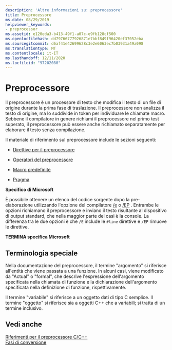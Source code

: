 ```yaml
---
description: 'Altre informazioni su: preprocessore'
title: Preprocessore
ms.date: 08/29/2019
helpviewer_keywords:
- preprocessor
ms.assetid: e120eda3-b413-49f1-a07c-e9fb128cf500
ms.openlocfilehash: dd79766777926871e7bbf849f96420ef37052eba
ms.sourcegitcommit: d6af41e42699628c3e2e6063ec7b03931a49a098
ms.translationtype: MT
ms.contentlocale: it-IT
ms.lasthandoff: 12/11/2020
ms.locfileid: "97202080"
---
```

# <a name="preprocessor"></a>Preprocessore

Il preprocessore è un processore di testo che modifica il testo di un file di origine durante la prima fase di traslazione. Il preprocessore non analizza il testo di origine, ma lo suddivide in token per individuare le chiamate macro. Sebbene il compilatore in genere richiami il preprocessore nel primo test superato, il preprocessore può essere anche richiamato separatamente per elaborare il testo senza compilazione.

Il materiale di riferimento sul preprocessore include le sezioni seguenti:

- [Direttive per il preprocessore](../preprocessor/preprocessor-directives.md)

- [Operatori del preprocessore](../preprocessor/preprocessor-operators.md)

- [Macro predefinite](../preprocessor/predefined-macros.md)

- [Pragma](../preprocessor/pragma-directives-and-the-pragma-keyword.md)

**Specifico di Microsoft**

È possibile ottenere un elenco del codice sorgente dopo la pre-elaborazione utilizzando l'opzione del compilatore [/e](../build/reference/e-preprocess-to-stdout.md) o [/EP](../build/reference/ep-preprocess-to-stdout-without-hash-line-directives.md) . Entrambe le opzioni richiamano il preprocessore e inviano il testo risultante al dispositivo di output standard, che nella maggior parte dei casi è la console. La differenza tra le due opzioni è che `/E` include le `#line` direttive e `/EP` rimuove le direttive.

**TERMINA specifica Microsoft**

## <a name="special-terminology"></a><a name="_predir_special_terminology"></a> Terminologia speciale

Nella documentazione del preprocessore, il termine "argomento" si riferisce all'entità che viene passata a una funzione. In alcuni casi, viene modificato da "Actual" o "formal", che descrive l'espressione dell'argomento specificata nella chiamata di funzione e la dichiarazione dell'argomento specificata nella definizione di funzione, rispettivamente.

Il termine "variabile" si riferisce a un oggetto dati di tipo C semplice. Il termine "oggetto" si riferisce sia a oggetti C++ che a variabili; si tratta di un termine inclusivo.

## <a name="see-also"></a>Vedi anche

[Riferimenti per il preprocessore C/C++](../preprocessor/c-cpp-preprocessor-reference.md)\
[Fasi di conversione](../preprocessor/phases-of-translation.md)

